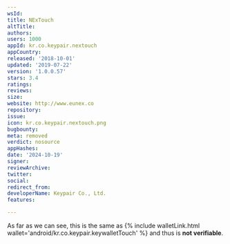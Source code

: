 ```yaml
---
wsId: 
title: NExTouch
altTitle: 
authors: 
users: 1000
appId: kr.co.keypair.nextouch
appCountry: 
released: '2018-10-01'
updated: '2019-07-22'
version: '1.0.0.57'
stars: 3.4
ratings: 
reviews: 
size: 
website: http://www.eunex.co
repository: 
issue: 
icon: kr.co.keypair.nextouch.png
bugbounty: 
meta: removed
verdict: nosource
appHashes: 
date: '2024-10-19'
signer: 
reviewArchive: 
twitter: 
social: 
redirect_from: 
developerName: Keypair Co., Ltd.
features: 

---
```


As far as we can see, this is the same as
{% include walletLink.html wallet='android/kr.co.keypair.keywalletTouch' %} and thus is **not verifiable**.
